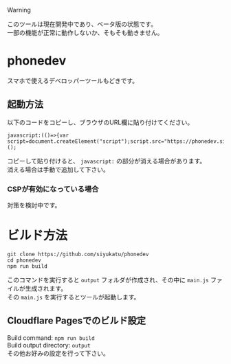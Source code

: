 > [!WARNING]
> このツールは現在開発中であり、ベータ版の状態です。<br>
> 一部の機能が正常に動作しないか、そもそも動きません。

# phonedev
スマホで使えるデベロッパーツールもどきです。

## 起動方法
以下のコードをコピーし、ブラウザのURL欄に貼り付けてください。
```
javascript:(()=>{var script=document.createElement("script");script.src="https://phonedev.siyukatu.com/main.js";document.body.append(script);})();
```
コピーして貼り付けると、 `javascript:` の部分が消える場合があります。<br>
消える場合は手動で追加して下さい。

### CSPが有効になっている場合
対策を検討中です。

# ビルド方法
```
git clone https://github.com/siyukatu/phonedev
cd phonedev
npm run build
```
このコマンドを実行すると `output` フォルダが作成され、その中に `main.js` ファイルが生成されます。<br>
その `main.js` を実行するとツールが起動します。

## Cloudflare Pagesでのビルド設定
Build command: `npm run build`<br>
Build output directory: `output`<br>
その他お好みの設定を行って下さい。
